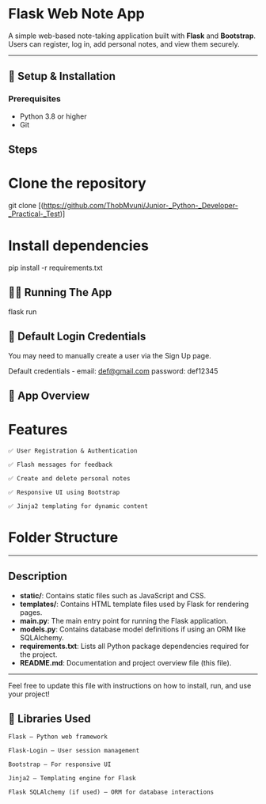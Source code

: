 # Flask Web Note App

A simple web-based note-taking application built with **Flask** and **Bootstrap**. Users can register, log in, add personal notes, and view them securely.

---

## 🚀 Setup & Installation

### Prerequisites
- Python 3.8 or higher
- Git

## Steps

# Clone the repository

git clone [(https://github.com/ThobMvuni/Junior-_Python-_Developer-_Practical-_Test)]

# Install dependencies
pip install -r requirements.txt

## 🏃‍♂️ Running The App

flask run

## 🔑 Default Login Credentials

You may need to manually create a user via the Sign Up page.

Default credentials -
email: def@gmail.com
password: def12345

## 🧭 App Overview

# Features

    ✅ User Registration & Authentication

    ✅ Flash messages for feedback

    ✅ Create and delete personal notes

    ✅ Responsive UI using Bootstrap

    ✅ Jinja2 templating for dynamic content

# Folder Structure


---

## Description

- **static/**: Contains static files such as JavaScript and CSS.
- **templates/**: Contains HTML template files used by Flask for rendering pages.
- **main.py**: The main entry point for running the Flask application.
- **models.py**: Contains database model definitions if using an ORM like SQLAlchemy.
- **requirements.txt**: Lists all Python package dependencies required for the project.
- **README.md**: Documentation and project overview file (this file).

---

Feel free to update this file with instructions on how to install, run, and use your project!


## 🧰 Libraries Used

    Flask — Python web framework

    Flask-Login — User session management

    Bootstrap — For responsive UI

    Jinja2 — Templating engine for Flask

    Flask SQLAlchemy (if used) — ORM for database interactions
